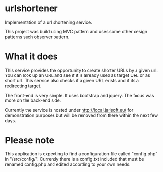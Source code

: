 # urlshortener
Implementation of a url shortening service. 

This project was build using MVC pattern and uses some other design patterns such observer pattern. 

# What it does
This service provides the opportunity to create shorter URLs by a given url.
You can look up an URL and see if it is already used as target URL or as short url. 
This service also checks if a given URL exists and if its a redirecting target. 


The front-end is very simple. It uses bootstrap and jquery. The focus was more on the back-end side. 

Currently the service is hosted under http://local.jarisoft.eu/ for demonstration purposes 
but will be removed from there within the next few days.

# Please note
This application is expecting to find a configuration-file called "config.php" in 
"/src/config/". Currently there is a config.txt included that must be renamed config.php and edited according 
to your own needs.

 